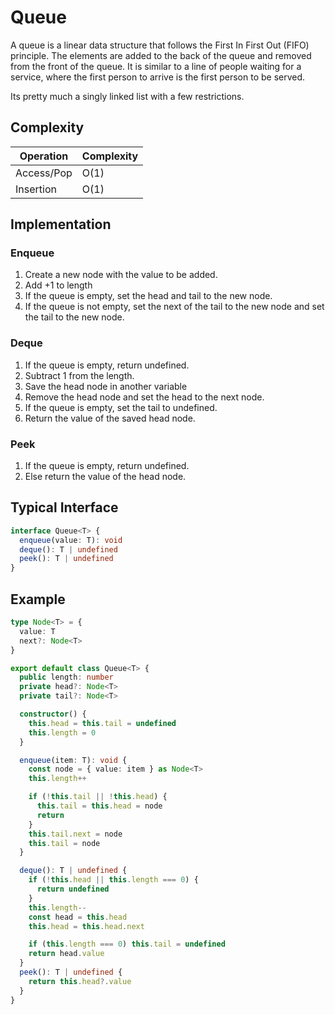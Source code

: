 # Queue

A queue is a linear data structure that follows the First In First Out (FIFO)
principle. The elements are added to the back of the queue and removed from the
front of the queue. It is similar to a line of people waiting for a service,
where the first person to arrive is the first person to be served.

Its pretty much a singly linked list with a few restrictions.

## Complexity

| Operation  | Complexity |
| ---------- | ---------- |
| Access/Pop | O(1)       |
| Insertion  | O(1)       |

## Implementation

### Enqueue

1. Create a new node with the value to be added.
2. Add +1 to length
3. If the queue is empty, set the head and tail to the new node.
4. If the queue is not empty, set the next of the tail to the new node and set
   the tail to the new node.

### Deque

1. If the queue is empty, return undefined.
2. Subtract 1 from the length.
3. Save the head node in another variable
4. Remove the head node and set the head to the next node.
5. If the queue is empty, set the tail to undefined.
6. Return the value of the saved head node.

### Peek

1. If the queue is empty, return undefined.
2. Else return the value of the head node.

## Typical Interface

```typescript
interface Queue<T> {
  enqueue(value: T): void
  deque(): T | undefined
  peek(): T | undefined
}
```

## Example

```typescript
type Node<T> = {
  value: T
  next?: Node<T>
}

export default class Queue<T> {
  public length: number
  private head?: Node<T>
  private tail?: Node<T>

  constructor() {
    this.head = this.tail = undefined
    this.length = 0
  }

  enqueue(item: T): void {
    const node = { value: item } as Node<T>
    this.length++

    if (!this.tail || !this.head) {
      this.tail = this.head = node
      return
    }
    this.tail.next = node
    this.tail = node
  }

  deque(): T | undefined {
    if (!this.head || this.length === 0) {
      return undefined
    }
    this.length--
    const head = this.head
    this.head = this.head.next

    if (this.length === 0) this.tail = undefined
    return head.value
  }
  peek(): T | undefined {
    return this.head?.value
  }
}
```
